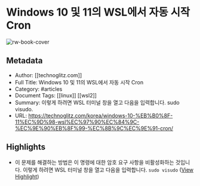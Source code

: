 # Windows 10 및 11의 WSL에서 자동 시작 Cron

![rw-book-cover](https://readwise-assets.s3.amazonaws.com/static/images/article2.74d541386bbf.png)

## Metadata
- Author: [[technoglitz.com]]
- Full Title: Windows 10 및 11의 WSL에서 자동 시작 Cron
- Category: #articles
- Document Tags: [[linux]] [[wsl2]] 
- Summary: 이렇게 하려면 WSL 터미널 창을 열고 다음을 입력합니다. sudo visudo.
- URL: https://technoglitz.com/korea/windows-10-%EB%B0%8F-11%EC%9D%98-wsl%EC%97%90%EC%84%9C-%EC%9E%90%EB%8F%99-%EC%8B%9C%EC%9E%91-cron/

## Highlights
- 이 문제를 해결하는 방법은 이 명령에 대한 암호 요구 사항을 비활성화하는 것입니다.
  이렇게 하려면 WSL 터미널 창을 열고 다음을 입력합니다. `sudo visudo` ([View Highlight](https://read.readwise.io/read/01hes65b8kc5jygj47a7010twv))
